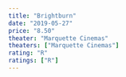 ```yaml
---
title: "Brightburn"
date: "2019-05-27"
price: "8.50"
theater: "Marquette Cinemas"
theaters: ["Marquette Cinemas"]
rating: "R"
ratings: ["R"]
---
```

